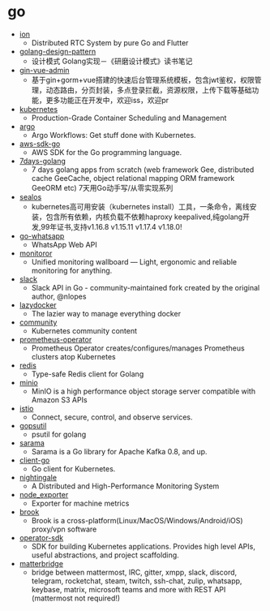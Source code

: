 # go
- [ion](https://github.com/pion/ion)
  - Distributed RTC System by pure Go and Flutter
- [golang-design-pattern](https://github.com/senghoo/golang-design-pattern)
  - 设计模式 Golang实现－《研磨设计模式》读书笔记
- [gin-vue-admin](https://github.com/piexlmax/gin-vue-admin)
  - 基于gin+gorm+vue搭建的快速后台管理系统模板，包含jwt鉴权，权限管理，动态路由，分页封装，多点登录拦截，资源权限，上传下载等基础功能，更多功能正在开发中，欢迎iss，欢迎pr
- [kubernetes](https://github.com/kubernetes/kubernetes)
  - Production-Grade Container Scheduling and Management
- [argo](https://github.com/argoproj/argo)
  - Argo Workflows: Get stuff done with Kubernetes.
- [aws-sdk-go](https://github.com/aws/aws-sdk-go)
  - AWS SDK for the Go programming language.
- [7days-golang](https://github.com/geektutu/7days-golang)
  - 7 days golang apps from scratch (web framework Gee, distributed cache GeeCache, object relational mapping ORM framework GeeORM etc) 7天用Go动手写/从零实现系列
- [sealos](https://github.com/fanux/sealos)
  - kubernetes高可用安装（kubernetes install）工具，一条命令，离线安装，包含所有依赖，内核负载不依赖haproxy keepalived,纯golang开发,99年证书,支持v1.16.8 v1.15.11 v1.17.4 v1.18.0!
- [go-whatsapp](https://github.com/Rhymen/go-whatsapp)
  - WhatsApp Web API
- [monitoror](https://github.com/monitoror/monitoror)
  - Unified monitoring wallboard — Light, ergonomic and reliable monitoring for anything.
- [slack](https://github.com/slack-go/slack)
  - Slack API in Go - community-maintained fork created by the original author, @nlopes
- [lazydocker](https://github.com/jesseduffield/lazydocker)
  - The lazier way to manage everything docker
- [community](https://github.com/kubernetes/community)
  - Kubernetes community content
- [prometheus-operator](https://github.com/coreos/prometheus-operator)
  - Prometheus Operator creates/configures/manages Prometheus clusters atop Kubernetes
- [redis](https://github.com/go-redis/redis)
  - Type-safe Redis client for Golang
- [minio](https://github.com/minio/minio)
  - MinIO is a high performance object storage server compatible with Amazon S3 APIs
- [istio](https://github.com/istio/istio)
  - Connect, secure, control, and observe services.
- [gopsutil](https://github.com/shirou/gopsutil)
  - psutil for golang
- [sarama](https://github.com/Shopify/sarama)
  - Sarama is a Go library for Apache Kafka 0.8, and up.
- [client-go](https://github.com/kubernetes/client-go)
  - Go client for Kubernetes.
- [nightingale](https://github.com/didi/nightingale)
  - A Distributed and High-Performance Monitoring System
- [node_exporter](https://github.com/prometheus/node_exporter)
  - Exporter for machine metrics
- [brook](https://github.com/txthinking/brook)
  - Brook is a cross-platform(Linux/MacOS/Windows/Android/iOS) proxy/vpn software
- [operator-sdk](https://github.com/operator-framework/operator-sdk)
  - SDK for building Kubernetes applications. Provides high level APIs, useful abstractions, and project scaffolding.
- [matterbridge](https://github.com/42wim/matterbridge)
  - bridge between mattermost, IRC, gitter, xmpp, slack, discord, telegram, rocketchat, steam, twitch, ssh-chat, zulip, whatsapp, keybase, matrix, microsoft teams and more with REST API (mattermost not required!)

